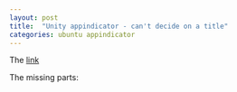 ```yaml
---
layout: post
title:  "Unity appindicator - can't decide on a title"
categories: ubuntu appindicator
---
```


The [link](https://wiki.ubuntu.com/DesktopExperienceTeam/ApplicationIndicators)

The missing parts:

